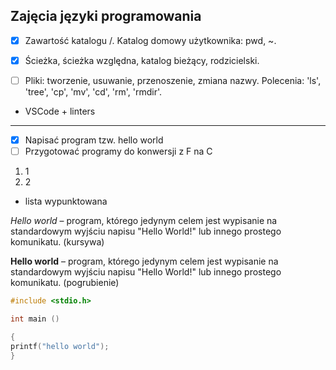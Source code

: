 ## Zajęcia języki programowania

* [X] Zawartość katalogu /. Katalog domowy użytkownika: pwd, ~. 

* [X] Ścieżka, ścieżka względna, katalog bieżący, rodzicielski.

* [ ] Pliki: tworzenie, usuwanie, przenoszenie, zmiana nazwy. Polecenia: 'ls', 'tree', 'cp', 'mv', 'cd', 'rm', 'rmdir'.

* VSCode + linters

----------

* [X] Napisać program tzw. hello world
* [ ] Przygotować programy do konwersji z F na C
1. 1
1. 2
* lista wypunktowana

*Hello world* – program, którego jedynym celem jest wypisanie na standardowym wyjściu napisu "Hello World!" lub innego prostego komunikatu. (kursywa)

**Hello world** – program, którego jedynym celem jest wypisanie na standardowym wyjściu napisu "Hello World!" lub innego prostego komunikatu. (pogrubienie)

```c
#include <stdio.h>

int main ()

{
printf("hello world");
}
```